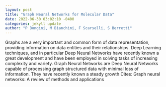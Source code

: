 ```yaml
--- 
layout: post 
title: "Graph Neural Networks for Molecular Data" 
date: 2022-06-30 03:02:10 -0400 
categories: jekyll update 
author: "P Bongini, M Bianchini, F Scarselli, S Berretti" 
--- 
```

Graphs are a very important and common form of data representation, providing information on data entities and their relationships. Deep Learning techniques, and in particular Deep Neural Networks have recently known a great development and have been employed in solving tasks of increasing complexity and variety. Graph Neural Networks are Deep Neural Networks capable of processing graph structured data with minimal loss of information. They have recently known a steady growth Cites: Graph neural networks: A review of methods and applications